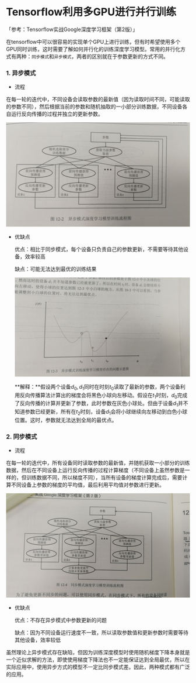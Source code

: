 # Tensorflow利用多GPU进行并行训练

「参考：Tensorflow实战Google深度学习框架（第2版）」

在tensorflow中可以很容易的实现单个GPU上进行训练，但有时希望使用多个GPU同时训练，这时需要了解如何并行化的训练深度学习模型。常用的并行化方式有两种：`同步模式`和`异步模式`，两者的区别就在于参数更新的方式不同。

### 1. 异步模式

* 流程

在每一轮的迭代中，不同设备会读取参数的最新值（因为读取时间不同，可能读取的参数不同），然后根据当前的参数和随机抽取的一小部分训练数据，不同设备各自运行反向传播的过程并独立的更新参数。

![](../.gitbook/assets/300122753.jpg)

* 优缺点

  优点：相比于同步模式，每个设备只负责自己的参数更新，不需要等待其他设备，效率较高

  缺点：可能无法达到最优的训练结果
  
  ![](../.gitbook/assets/webwxgetmsgimg_2.jpg)
  
  **解释：**假设两个设备$d_0,d_1$同时在时刻$t_0$读取了最新的参数，两个设备利用反向传播算法计算出的梯度会将黑色小球向左移动。假设在$t_1$时刻，$d_0$完成了反向传播的计算并更新了参数，此时参数在灰色小球处。但由于设备$d_1$并不知道参数已经更新，所有在$t_2$时刻，设备$d_1$会将小球继续向左移动到白色小球位置。这时，参数就无法达到全局的最优点。

### 2. 同步模式

* 流程

在每一轮的迭代中，所有设备同时读取参数的最新值，并随机获取一小部分的训练数据，然后在不同设备上运行反向传播的过程计算梯度（不同设备上虽然参数是一样的，但训练数据不同，所以梯度不同），当所有设备的梯度计算完成后，需要计算不同设备上参数的梯度的平均值，最后利用平均值对参数进行更新。

![](../.gitbook/assets/webwxgetmsgimg.jpg)

* 优缺点

  优点：不存在异步模式中参数更新的问题

  缺点：因为不同设备运行速度不一致，所以读取参数值和更新参数时需要等待其他设备，效率较低

虽然理论上异步模式存在缺陷，但因为训练深度模型时使用随机梯度下降本身就是一个近似求解的方法，即使使用梯度下降法也不一定能保证达到全局最优，所以在实际应用中，使用异步方式的模型不一定比同步模式差。因此，两种模式都有广泛的应用。

